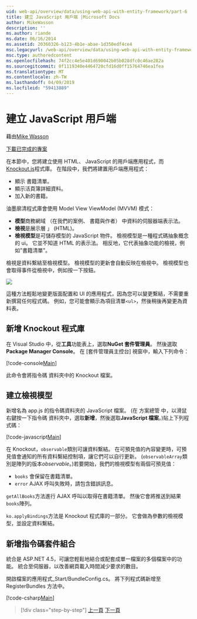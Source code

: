 ```yaml
---
uid: web-api/overview/data/using-web-api-with-entity-framework/part-6
title: 建立 JavaScript 用戶端 |Microsoft Docs
author: MikeWasson
description: ''
ms.author: riande
ms.date: 06/16/2014
ms.assetid: 20360326-b123-4b1e-abae-1d350edf4ce4
msc.legacyurl: /web-api/overview/data/using-web-api-with-entity-framework/part-6
msc.type: authoredcontent
ms.openlocfilehash: 74f2cc4e5e401d690042b05b028dfc0c46ae282a
ms.sourcegitcommit: 0f1119340e4464720cfd16d0ff15764746ea1fea
ms.translationtype: MT
ms.contentlocale: zh-TW
ms.lasthandoff: 04/09/2019
ms.locfileid: "59413889"
---
```

# <a name="create-the-javascript-client"></a>建立 JavaScript 用戶端

藉由[Mike Wasson](https://github.com/MikeWasson)

[下載已完成的專案](https://github.com/MikeWasson/BookService)

在本節中，您將建立使用 HTML、 JavaScript 的用戶端應用程式，而[Knockout.js](http://knockoutjs.com/)程式庫。 在階段中，我們將建置用戶端應用程式：

- 顯示 書籍清單。
- 顯示活頁簿詳細資料。
- 加入新的書籍。

油墨廓清程式庫會使用 Model View ViewModel (MVVM) 模式：

- **模型**商務網域 （在我們的案例、 書籍與作者） 中資料的伺服器端表示法。
- **檢視**是展示層 」 (HTML)。
- **檢視模型**是可儲存模型的 JavaScript 物件。 檢視模型是一種程式碼抽象概念的 ui。 它並不知道 HTML 的表示法。 相反地，它代表抽象功能的檢視，例如&quot;書籍清單&quot;。

檢視是資料繫結至檢視模型。 檢視模型的更新會自動反映在檢視中。 檢視模型也會取得事件從檢視中，例如按一下按鈕。

![](part-6/_static/image1.png)

這種方法輕鬆地變更版面配置和 UI 的應用程式，因為您可以變更繫結，不需要重新撰寫任何程式碼。 例如，您可能會顯示為項目清單`<ul>`，然後稍後再變更為資料表。

## <a name="add-the-knockout-library"></a>新增 Knockout 程式庫

在 Visual Studio 中，從**工具**功能表上，選取**NuGet 套件管理員**。 然後選取**Package Manager Console**。 在 [套件管理員主控台] 視窗中，輸入下列命令：

[!code-console[Main](part-6/samples/sample1.cmd)]

此命令會將指令碼 資料夾中的 Knockout 檔案。

## <a name="create-the-view-model"></a>建立檢視模型

新增名為 app.js 的指令碼資料夾的 JavaScript 檔案。 (在 方案總管 中，以滑鼠右鍵按一下指令碼 資料夾中，選取**新增**，然後選取**JavaScript 檔案**。)貼上下列程式碼：

[!code-javascript[Main](part-6/samples/sample2.js)]

在 Knockout，`observable`類別可讓資料繫結。 在可預見值的內容變更時，可預見值會通知的所有資料繫結控制項，讓它們可以自行更新。 (`observableArray`類別是陣列的版本*observable*。)若要開始，我們的檢視模型有兩個可預見值：

- `books` 會保留在書籍清單。
- `error` AJAX 呼叫失敗時，請包含錯誤訊息。

`getAllBooks`方法進行 AJAX 呼叫以取得在書籍清單。 然後它會將推送到結果`books`陣列。

`ko.applyBindings`方法是 Knockout 程式庫的一部分。 它會做為參數的檢視模型，並設定資料繫結。

## <a name="add-a-script-bundle"></a>新增指令碼套件組合

統合是 ASP.NET 4.5，可讓您輕鬆地結合或配套成單一檔案的多個檔案中的功能。 統合至伺服器，以改善網頁載入時間減少要求的數目。

開啟檔案的應用程式\_Start/BundleConfig.cs。 將下列程式碼新增至 RegisterBundles 方法中。

[!code-csharp[Main](part-6/samples/sample3.cs)]

> [!div class="step-by-step"]
> [上一頁](part-5.md)
> [下一頁](part-7.md)
